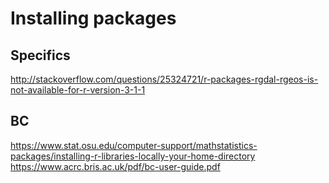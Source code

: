 # Installing packages

## Specifics

http://stackoverflow.com/questions/25324721/r-packages-rgdal-rgeos-is-not-available-for-r-version-3-1-1

## BC

https://www.stat.osu.edu/computer-support/mathstatistics-packages/installing-r-libraries-locally-your-home-directory
https://www.acrc.bris.ac.uk/pdf/bc-user-guide.pdf